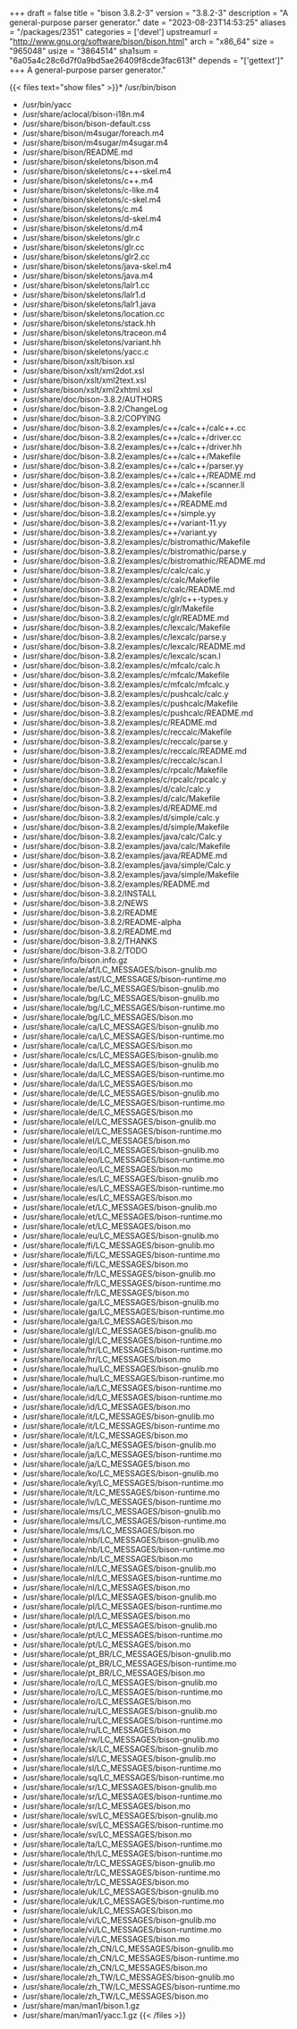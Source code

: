 +++
draft = false
title = "bison 3.8.2-3"
version = "3.8.2-3"
description = "A general-purpose parser generator."
date = "2023-08-23T14:53:25"
aliases = "/packages/2351"
categories = ['devel']
upstreamurl = "http://www.gnu.org/software/bison/bison.html"
arch = "x86_64"
size = "965048"
usize = "3864514"
sha1sum = "6a05a4c28c6d7f0a9bd5ae26409f8cde3fac613f"
depends = "['gettext']"
+++
A general-purpose parser generator."

{{< files text="show files" >}}* /usr/bin/bison
* /usr/bin/yacc
* /usr/share/aclocal/bison-i18n.m4
* /usr/share/bison/bison-default.css
* /usr/share/bison/m4sugar/foreach.m4
* /usr/share/bison/m4sugar/m4sugar.m4
* /usr/share/bison/README.md
* /usr/share/bison/skeletons/bison.m4
* /usr/share/bison/skeletons/c++-skel.m4
* /usr/share/bison/skeletons/c++.m4
* /usr/share/bison/skeletons/c-like.m4
* /usr/share/bison/skeletons/c-skel.m4
* /usr/share/bison/skeletons/c.m4
* /usr/share/bison/skeletons/d-skel.m4
* /usr/share/bison/skeletons/d.m4
* /usr/share/bison/skeletons/glr.c
* /usr/share/bison/skeletons/glr.cc
* /usr/share/bison/skeletons/glr2.cc
* /usr/share/bison/skeletons/java-skel.m4
* /usr/share/bison/skeletons/java.m4
* /usr/share/bison/skeletons/lalr1.cc
* /usr/share/bison/skeletons/lalr1.d
* /usr/share/bison/skeletons/lalr1.java
* /usr/share/bison/skeletons/location.cc
* /usr/share/bison/skeletons/stack.hh
* /usr/share/bison/skeletons/traceon.m4
* /usr/share/bison/skeletons/variant.hh
* /usr/share/bison/skeletons/yacc.c
* /usr/share/bison/xslt/bison.xsl
* /usr/share/bison/xslt/xml2dot.xsl
* /usr/share/bison/xslt/xml2text.xsl
* /usr/share/bison/xslt/xml2xhtml.xsl
* /usr/share/doc/bison-3.8.2/AUTHORS
* /usr/share/doc/bison-3.8.2/ChangeLog
* /usr/share/doc/bison-3.8.2/COPYING
* /usr/share/doc/bison-3.8.2/examples/c++/calc++/calc++.cc
* /usr/share/doc/bison-3.8.2/examples/c++/calc++/driver.cc
* /usr/share/doc/bison-3.8.2/examples/c++/calc++/driver.hh
* /usr/share/doc/bison-3.8.2/examples/c++/calc++/Makefile
* /usr/share/doc/bison-3.8.2/examples/c++/calc++/parser.yy
* /usr/share/doc/bison-3.8.2/examples/c++/calc++/README.md
* /usr/share/doc/bison-3.8.2/examples/c++/calc++/scanner.ll
* /usr/share/doc/bison-3.8.2/examples/c++/Makefile
* /usr/share/doc/bison-3.8.2/examples/c++/README.md
* /usr/share/doc/bison-3.8.2/examples/c++/simple.yy
* /usr/share/doc/bison-3.8.2/examples/c++/variant-11.yy
* /usr/share/doc/bison-3.8.2/examples/c++/variant.yy
* /usr/share/doc/bison-3.8.2/examples/c/bistromathic/Makefile
* /usr/share/doc/bison-3.8.2/examples/c/bistromathic/parse.y
* /usr/share/doc/bison-3.8.2/examples/c/bistromathic/README.md
* /usr/share/doc/bison-3.8.2/examples/c/calc/calc.y
* /usr/share/doc/bison-3.8.2/examples/c/calc/Makefile
* /usr/share/doc/bison-3.8.2/examples/c/calc/README.md
* /usr/share/doc/bison-3.8.2/examples/c/glr/c++-types.y
* /usr/share/doc/bison-3.8.2/examples/c/glr/Makefile
* /usr/share/doc/bison-3.8.2/examples/c/glr/README.md
* /usr/share/doc/bison-3.8.2/examples/c/lexcalc/Makefile
* /usr/share/doc/bison-3.8.2/examples/c/lexcalc/parse.y
* /usr/share/doc/bison-3.8.2/examples/c/lexcalc/README.md
* /usr/share/doc/bison-3.8.2/examples/c/lexcalc/scan.l
* /usr/share/doc/bison-3.8.2/examples/c/mfcalc/calc.h
* /usr/share/doc/bison-3.8.2/examples/c/mfcalc/Makefile
* /usr/share/doc/bison-3.8.2/examples/c/mfcalc/mfcalc.y
* /usr/share/doc/bison-3.8.2/examples/c/pushcalc/calc.y
* /usr/share/doc/bison-3.8.2/examples/c/pushcalc/Makefile
* /usr/share/doc/bison-3.8.2/examples/c/pushcalc/README.md
* /usr/share/doc/bison-3.8.2/examples/c/README.md
* /usr/share/doc/bison-3.8.2/examples/c/reccalc/Makefile
* /usr/share/doc/bison-3.8.2/examples/c/reccalc/parse.y
* /usr/share/doc/bison-3.8.2/examples/c/reccalc/README.md
* /usr/share/doc/bison-3.8.2/examples/c/reccalc/scan.l
* /usr/share/doc/bison-3.8.2/examples/c/rpcalc/Makefile
* /usr/share/doc/bison-3.8.2/examples/c/rpcalc/rpcalc.y
* /usr/share/doc/bison-3.8.2/examples/d/calc/calc.y
* /usr/share/doc/bison-3.8.2/examples/d/calc/Makefile
* /usr/share/doc/bison-3.8.2/examples/d/README.md
* /usr/share/doc/bison-3.8.2/examples/d/simple/calc.y
* /usr/share/doc/bison-3.8.2/examples/d/simple/Makefile
* /usr/share/doc/bison-3.8.2/examples/java/calc/Calc.y
* /usr/share/doc/bison-3.8.2/examples/java/calc/Makefile
* /usr/share/doc/bison-3.8.2/examples/java/README.md
* /usr/share/doc/bison-3.8.2/examples/java/simple/Calc.y
* /usr/share/doc/bison-3.8.2/examples/java/simple/Makefile
* /usr/share/doc/bison-3.8.2/examples/README.md
* /usr/share/doc/bison-3.8.2/INSTALL
* /usr/share/doc/bison-3.8.2/NEWS
* /usr/share/doc/bison-3.8.2/README
* /usr/share/doc/bison-3.8.2/README-alpha
* /usr/share/doc/bison-3.8.2/README.md
* /usr/share/doc/bison-3.8.2/THANKS
* /usr/share/doc/bison-3.8.2/TODO
* /usr/share/info/bison.info.gz
* /usr/share/locale/af/LC_MESSAGES/bison-gnulib.mo
* /usr/share/locale/ast/LC_MESSAGES/bison-runtime.mo
* /usr/share/locale/be/LC_MESSAGES/bison-gnulib.mo
* /usr/share/locale/bg/LC_MESSAGES/bison-gnulib.mo
* /usr/share/locale/bg/LC_MESSAGES/bison-runtime.mo
* /usr/share/locale/bg/LC_MESSAGES/bison.mo
* /usr/share/locale/ca/LC_MESSAGES/bison-gnulib.mo
* /usr/share/locale/ca/LC_MESSAGES/bison-runtime.mo
* /usr/share/locale/ca/LC_MESSAGES/bison.mo
* /usr/share/locale/cs/LC_MESSAGES/bison-gnulib.mo
* /usr/share/locale/da/LC_MESSAGES/bison-gnulib.mo
* /usr/share/locale/da/LC_MESSAGES/bison-runtime.mo
* /usr/share/locale/da/LC_MESSAGES/bison.mo
* /usr/share/locale/de/LC_MESSAGES/bison-gnulib.mo
* /usr/share/locale/de/LC_MESSAGES/bison-runtime.mo
* /usr/share/locale/de/LC_MESSAGES/bison.mo
* /usr/share/locale/el/LC_MESSAGES/bison-gnulib.mo
* /usr/share/locale/el/LC_MESSAGES/bison-runtime.mo
* /usr/share/locale/el/LC_MESSAGES/bison.mo
* /usr/share/locale/eo/LC_MESSAGES/bison-gnulib.mo
* /usr/share/locale/eo/LC_MESSAGES/bison-runtime.mo
* /usr/share/locale/eo/LC_MESSAGES/bison.mo
* /usr/share/locale/es/LC_MESSAGES/bison-gnulib.mo
* /usr/share/locale/es/LC_MESSAGES/bison-runtime.mo
* /usr/share/locale/es/LC_MESSAGES/bison.mo
* /usr/share/locale/et/LC_MESSAGES/bison-gnulib.mo
* /usr/share/locale/et/LC_MESSAGES/bison-runtime.mo
* /usr/share/locale/et/LC_MESSAGES/bison.mo
* /usr/share/locale/eu/LC_MESSAGES/bison-gnulib.mo
* /usr/share/locale/fi/LC_MESSAGES/bison-gnulib.mo
* /usr/share/locale/fi/LC_MESSAGES/bison-runtime.mo
* /usr/share/locale/fi/LC_MESSAGES/bison.mo
* /usr/share/locale/fr/LC_MESSAGES/bison-gnulib.mo
* /usr/share/locale/fr/LC_MESSAGES/bison-runtime.mo
* /usr/share/locale/fr/LC_MESSAGES/bison.mo
* /usr/share/locale/ga/LC_MESSAGES/bison-gnulib.mo
* /usr/share/locale/ga/LC_MESSAGES/bison-runtime.mo
* /usr/share/locale/ga/LC_MESSAGES/bison.mo
* /usr/share/locale/gl/LC_MESSAGES/bison-gnulib.mo
* /usr/share/locale/gl/LC_MESSAGES/bison-runtime.mo
* /usr/share/locale/hr/LC_MESSAGES/bison-runtime.mo
* /usr/share/locale/hr/LC_MESSAGES/bison.mo
* /usr/share/locale/hu/LC_MESSAGES/bison-gnulib.mo
* /usr/share/locale/hu/LC_MESSAGES/bison-runtime.mo
* /usr/share/locale/ia/LC_MESSAGES/bison-runtime.mo
* /usr/share/locale/id/LC_MESSAGES/bison-runtime.mo
* /usr/share/locale/id/LC_MESSAGES/bison.mo
* /usr/share/locale/it/LC_MESSAGES/bison-gnulib.mo
* /usr/share/locale/it/LC_MESSAGES/bison-runtime.mo
* /usr/share/locale/it/LC_MESSAGES/bison.mo
* /usr/share/locale/ja/LC_MESSAGES/bison-gnulib.mo
* /usr/share/locale/ja/LC_MESSAGES/bison-runtime.mo
* /usr/share/locale/ja/LC_MESSAGES/bison.mo
* /usr/share/locale/ko/LC_MESSAGES/bison-gnulib.mo
* /usr/share/locale/ky/LC_MESSAGES/bison-runtime.mo
* /usr/share/locale/lt/LC_MESSAGES/bison-runtime.mo
* /usr/share/locale/lv/LC_MESSAGES/bison-runtime.mo
* /usr/share/locale/ms/LC_MESSAGES/bison-gnulib.mo
* /usr/share/locale/ms/LC_MESSAGES/bison-runtime.mo
* /usr/share/locale/ms/LC_MESSAGES/bison.mo
* /usr/share/locale/nb/LC_MESSAGES/bison-gnulib.mo
* /usr/share/locale/nb/LC_MESSAGES/bison-runtime.mo
* /usr/share/locale/nb/LC_MESSAGES/bison.mo
* /usr/share/locale/nl/LC_MESSAGES/bison-gnulib.mo
* /usr/share/locale/nl/LC_MESSAGES/bison-runtime.mo
* /usr/share/locale/nl/LC_MESSAGES/bison.mo
* /usr/share/locale/pl/LC_MESSAGES/bison-gnulib.mo
* /usr/share/locale/pl/LC_MESSAGES/bison-runtime.mo
* /usr/share/locale/pl/LC_MESSAGES/bison.mo
* /usr/share/locale/pt/LC_MESSAGES/bison-gnulib.mo
* /usr/share/locale/pt/LC_MESSAGES/bison-runtime.mo
* /usr/share/locale/pt/LC_MESSAGES/bison.mo
* /usr/share/locale/pt_BR/LC_MESSAGES/bison-gnulib.mo
* /usr/share/locale/pt_BR/LC_MESSAGES/bison-runtime.mo
* /usr/share/locale/pt_BR/LC_MESSAGES/bison.mo
* /usr/share/locale/ro/LC_MESSAGES/bison-gnulib.mo
* /usr/share/locale/ro/LC_MESSAGES/bison-runtime.mo
* /usr/share/locale/ro/LC_MESSAGES/bison.mo
* /usr/share/locale/ru/LC_MESSAGES/bison-gnulib.mo
* /usr/share/locale/ru/LC_MESSAGES/bison-runtime.mo
* /usr/share/locale/ru/LC_MESSAGES/bison.mo
* /usr/share/locale/rw/LC_MESSAGES/bison-gnulib.mo
* /usr/share/locale/sk/LC_MESSAGES/bison-gnulib.mo
* /usr/share/locale/sl/LC_MESSAGES/bison-gnulib.mo
* /usr/share/locale/sl/LC_MESSAGES/bison-runtime.mo
* /usr/share/locale/sq/LC_MESSAGES/bison-runtime.mo
* /usr/share/locale/sr/LC_MESSAGES/bison-gnulib.mo
* /usr/share/locale/sr/LC_MESSAGES/bison-runtime.mo
* /usr/share/locale/sr/LC_MESSAGES/bison.mo
* /usr/share/locale/sv/LC_MESSAGES/bison-gnulib.mo
* /usr/share/locale/sv/LC_MESSAGES/bison-runtime.mo
* /usr/share/locale/sv/LC_MESSAGES/bison.mo
* /usr/share/locale/ta/LC_MESSAGES/bison-runtime.mo
* /usr/share/locale/th/LC_MESSAGES/bison-runtime.mo
* /usr/share/locale/tr/LC_MESSAGES/bison-gnulib.mo
* /usr/share/locale/tr/LC_MESSAGES/bison-runtime.mo
* /usr/share/locale/tr/LC_MESSAGES/bison.mo
* /usr/share/locale/uk/LC_MESSAGES/bison-gnulib.mo
* /usr/share/locale/uk/LC_MESSAGES/bison-runtime.mo
* /usr/share/locale/uk/LC_MESSAGES/bison.mo
* /usr/share/locale/vi/LC_MESSAGES/bison-gnulib.mo
* /usr/share/locale/vi/LC_MESSAGES/bison-runtime.mo
* /usr/share/locale/vi/LC_MESSAGES/bison.mo
* /usr/share/locale/zh_CN/LC_MESSAGES/bison-gnulib.mo
* /usr/share/locale/zh_CN/LC_MESSAGES/bison-runtime.mo
* /usr/share/locale/zh_CN/LC_MESSAGES/bison.mo
* /usr/share/locale/zh_TW/LC_MESSAGES/bison-gnulib.mo
* /usr/share/locale/zh_TW/LC_MESSAGES/bison-runtime.mo
* /usr/share/locale/zh_TW/LC_MESSAGES/bison.mo
* /usr/share/man/man1/bison.1.gz
* /usr/share/man/man1/yacc.1.gz
{{< /files >}}